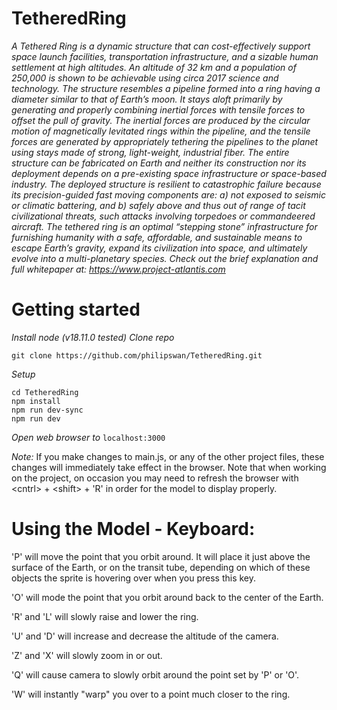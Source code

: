 # TetheredRing
_A Tethered Ring is a dynamic structure that can cost-effectively support space launch facilities, transportation infrastructure, and a sizable human settlement at high altitudes. An altitude of 32 km and a population of 250,000 is shown to be achievable using circa 2017 science and technology.  The structure resembles a pipeline formed into a ring having a diameter similar to that of Earth’s moon. It stays aloft primarily by generating and properly combining inertial forces with tensile forces to offset the pull of gravity. The inertial forces are produced by the circular motion of magnetically levitated rings within the pipeline, and the tensile forces are generated by appropriately tethering the pipelines to the planet using stays made of strong, light-weight, industrial fiber.  The entire structure can be fabricated on Earth and neither its construction nor its deployment depends on a pre-existing space infrastructure or space-based industry. The deployed structure is resilient to catastrophic failure because its precision-guided fast moving components are: a) not exposed to seismic or climatic battering, and b) safely above and thus out of range of tacit civilizational threats, such attacks involving torpedoes or commandeered aircraft.  The tethered ring is an optimal “stepping stone” infrastructure for furnishing humanity with a safe, affordable, and sustainable means to escape Earth’s gravity, expand its civilization into space, and ultimately evolve into a multi-planetary species.  Check out the brief explanation and full whitepaper at: https://www.project-atlantis.com_

# Getting started

*Install node (v18.11.0 tested)*
*Clone repo*
```
git clone https://github.com/philipswan/TetheredRing.git
```
*Setup*
```
cd TetheredRing
npm install
npm run dev-sync
npm run dev
```
*Open web browser to* `localhost:3000`

*Note:* If you make changes to main.js, or any of the other project files, these changes will immediately take effect in the browser. Note that when working on the project, on occasion you may need to refresh the browser with \<cntrl\> + \<shift\> + 'R' in order for the model to display properly.  

# Using the Model - Keyboard:
'P' will move the point that you orbit around. It will place it just above the surface of the Earth, or on the transit tube, depending on which of these objects the sprite is hovering over when you press this key.

'O' will mode the point that you orbit around back to the center of the Earth.

'R' and 'L' will slowly raise and lower the ring.

'U' and 'D' will increase and decrease the altitude of the camera.

'Z' and 'X' will slowly zoom in or out.

'Q' will cause camera to slowly orbit around the point set by 'P' or 'O'.

'W' will instantly "warp" you over to a point much closer to the ring.
